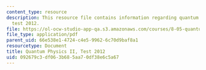 ```yaml
---
content_type: resource
description: This resource file contains information regarding quantum physics II,
  test 2012.
file: https://ol-ocw-studio-app-qa.s3.amazonaws.com/courses/8-05-quantum-physics-ii-fall-2013/092679c3df063b685aa70df38e6c5a67_MIT8_05F13_test_2012v4.pdf
file_type: application/pdf
parent_uid: 66e538e1-4724-c4e5-9962-6c70d9baf8a1
resourcetype: Document
title: Quantum Physics II, Test 2012
uid: 092679c3-df06-3b68-5aa7-0df38e6c5a67
---
```

